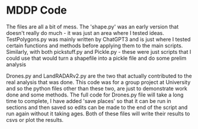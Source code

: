 # MDDP Code

The files are all a bit of mess. 
The 'shape.py' was an early version that doesn't really do much - it was just an area where I tested ideas.
TestPolygons.py was mainly written by ChatGPT3 and is just where I tested certain functions and methods before applying them to the main scripts.
Similarly, with both pickstuff.py and Pickle.py - these were just scripts that I could use that would turn a shapefile into a pickle file and do some prelim analysis

Drones.py and LandRADARv2.py are the two that actually contributed to the real analysis that was done. This code was for a group project at University and so the python files other than these two, are just to demonstrate work done and some methods. The full code for Drones.py file will take a long time to complete, I have added 'save places' so that it can be run in sections and then saved so edits can be made to the end of the script and run again without it taking ages. Both of these files will write their results to csvs or plot the results.
